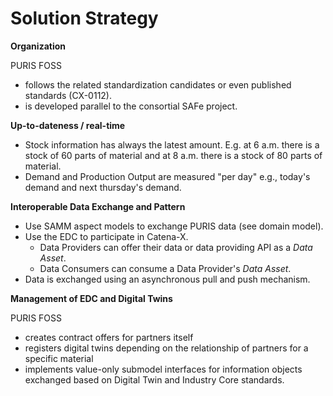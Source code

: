 # Solution Strategy

**Organization**

PURIS FOSS

- follows the related standardization candidates or even published standards (CX-0112).
- is developed parallel to the consortial SAFe project.

**Up-to-dateness / real-time**

- Stock information has always the latest amount. E.g. at 6 a.m. there is a stock of 60 parts of material and at 8 a.m.
  there is a stock of 80 parts of material.
- Demand and Production Output are measured "per day" e.g., today's demand and next thursday's demand.

**Interoperable Data Exchange and Pattern**

- Use SAMM aspect models to exchange PURIS data (see domain model).
- Use the EDC to participate in Catena-X.
    - Data Providers can offer their data or data providing API as a _Data Asset_.
    - Data Consumers can consume a Data Provider's _Data Asset_.
- Data is exchanged using an asynchronous pull and push mechanism.

**Management of EDC and Digital Twins**

PURIS FOSS

- creates contract offers for partners itself
- registers digital twins depending on the relationship of partners for a specific material
- implements value-only submodel interfaces for information objects exchanged based on Digital Twin and Industry Core
  standards.
